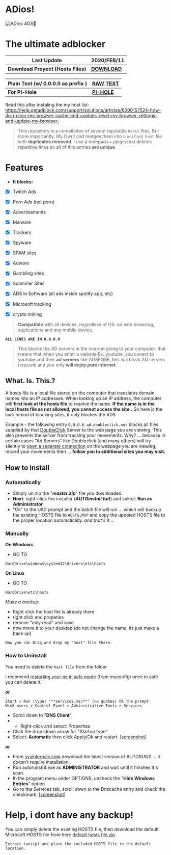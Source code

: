 # ADios!

![ADios ADS👋](https://myrealdomain.com/images/bye-emoji-5.png)

# The ultimate adblocker
| **Last Update** | **2020/FEB/11** |
|--|--|
|**Download Proyect (Hosts Files)**  | [**DOWNLOAD**](https://bit.ly/HostBlock) |

| Plain Text (w/ 0.0.0.0 as prefix )| [RAW TEXT](https://bit.ly/HostBlockRaw) |
|--|--|
| **For Pi-Hole** | [**PI-HOLE**](https://bit.ly/PiHoleHostBlock) |

Read this after instaling the my host list:
https://help.getadblock.com/support/solutions/articles/6000157524-how-do-i-clear-my-browser-cache-and-cookies-reset-my-browser-settings-and-update-my-browser-

> This repository is a compilation of several reputable `hosts` files, But more importantly, My Own!
> and merges them into a `unified host` file with **duplicates removed**. 
> I use a notepad++ plugin that deletes repetitive lines so all of this entries **are unique**.

# Features
-   **It blocks:** 
 - [x] Twitch Ads
 - [x] Porn Ads (not porn)
 - [x] Advertisements
 - [x] Malware
 - [x] Trackers
 - [x] Spyware
 - [x] SPAM sites
 - [x] Adware
 - [x] Gambling sites
 - [x] Scammer Sites
 - [x] ADS in Software (all ads inside spotify app, etc)
 - [x] Microsoft tracking
 - [x] crypto mining




>  **Compatible** with all devices, regardless of OS. on web browsing,
> applications and any mobile device.

**`ALL LINES ARE IN 0.0.0.0`**

> This blocks the AD servers in the internet going to your computer.
> that means that when  you enter a website Ex: youtube, you conect to youtube and their **ad servers** like ADSENSE, this will block AD servers requests and  you only **will enjoy pure internet.**


## What. Is. This.?
A hosts file is a local file stored on the computer that translates domain names into an IP addresses.
When looking up an IP address, the computer will **first look at the hosts file** to resolve the name. **If the name is in the local hosts file as not allowed, you cannot access the site..** So here is the `hack` intead of blocking sites, it only blockes the ADS

Example - the following entry `0.0.0.0 ad.doubleclick.net` blocks all files supplied by that [DoubleClick](http://en.wikipedia.org/wiki/Doubleclick "Wikipedia Definition of Doubleclick") Server to the web page you are viewing. This also prevents the server from tracking your movements. Why? ... because in certain cases "Ad Servers" like Doubleclick (and many others) will try silently to [open a separate connection](http://winhelp2002.mvps.org/doubleclick.gif "View screenshot of DoubleClick trying to open a seperate connection.") on the webpage you are viewing, record your movements then ... **follow you to additional sites you may visit.**


## How to install
### Automatically
- Simply un zip the "***master.zip***" file you downloaded.  
- **Next**: right-click the installer (***AUTOinstall.bat***) and select: **Run as Administrator** 
- "Ok" to the UAC prompt and the batch file will run ... which will backup the existing HOSTS file to `HOSTS.MVP` and copy the updated HOSTS file to the proper location automatically.
*and that's it ...*

### Manually
**On Windows**
* GO TO
```
HardDrive\windows\system32\drivers\etc\hosts
```
**On Linux**
* GO TO
```
HardDrive\etc\hosts
```
*Make a backup*:
- Right click the host file is already there
- right click and propeties
- remove "only read" and save
- now move it to your desktop (do not change the name, its just make a back up)
```
Now you can Drag and drop my "host" file there.
```


### How to Uninstall
You need to delete the `host file` from the folder

I recomend [restarting your pc in safe mode](https://www.digitalcitizen.life/4-ways-boot-safe-mode-windows-10) (from msconfig) once in safe you can delete it. 

***or***

    Start > Run (type) "**services.msc**" (no quotes) Ok the prompt  
    Win8 users > Control Panel > Administrative Tools > Services  

- Scroll down to "**DNS Client**", 
- - Right-click and select: Properties  
- Click the drop-down arrow for "Startup type"  
- Select: **Automatic** then click Apply/Ok and restart. [[screenshot](http://winhelp2002.mvps.org/reset-dns.gif)]

***or***

-   From [sysinternals.com](https://docs.microsoft.com/en-us/sysinternals/) download the latest version of AUTORUNS ... it doesn't require installation.
-   Run autoruns64.exe as **ADMINISTRATOR** and wait until it finishes it's scan.
-   In the program menu under OPTIONS, uncheck the "**Hide Windows Entries**" option
-   Go to the Services tab, scroll down to the Dnscache entry and check the checkmark. [[screenshot](http://winhelp2002.mvps.org/autoruns.jpg)]


# Help, i dont have any backup!
You can simply delete the existing HOSTS file, then download the default Microsoft HOSTS file from here [default hosts file.zip](http://winhelp2002.mvps.org/defaultwin7-hosts.zip)

    Extract (unzip) and place the included HOSTS file in the default location.
